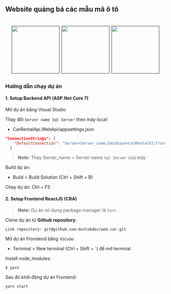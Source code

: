 ## Website quảng bá các mẫu mã ô tô

<h1 align="center">
   <b>
        <a href=""><img src="https://upload.wikimedia.org/wikipedia/commons/a/a7/React-icon.svg" style="width: 150px; object-fit: cover;" /></a>
        <a href=""><img src="https://cdn.worldvectorlogo.com/logos/dot-net-core-7.svg" style="width: 150px; object-fit: cover" /></a>
        <a href=""><img src="https://www.svgrepo.com/show/303229/microsoft-sql-server-logo.svg" style="width: 150px; object-fit: cover" /></a><br>
    </b>
</h1>

### Hướng dẫn chạy dự án

#### 1. Setup Backend API (ASP.Net Core 7)

Mở dự án bằng Visual Studio

Thay đổi `Server name Sql Server` theo máy local:

- CarRentalApi.WebApi/appsettings.json

```json
"ConnectionStrings": {
    "DefaultConnection": "Server=Server_name;Database=CarRentalV2;Trusted_Connection=True;MultipleActiveResultSets=true;TrustServerCertificate=True"
  }
```

> **Note:** Thay Server_name = Server name `Sql Server` của máy

Build dự án:

- Build > Build Solution (Ctrl + Shift + B)

Chạy dự án: Ctrl + F5

#### 2. Setup Frontend ReactJS (CRA)

> **Note:** Dự án sử dụng package manager là `Yarn`

Clone dự án từ **Github repository**:

```
Link repository: git@github.com:dunlokdev/web-car.git
```

Mở dự án Frondend bằng `VSCode`:

- Terminal > New terminal (Ctrl + Shift + `) để mở terminal

Install node_modules:

```bash
$ yarn
```

<div style="page-break-after: always;"></div>
Sau đó khởi động dự án Frontend:

```bash
yarn start
```

